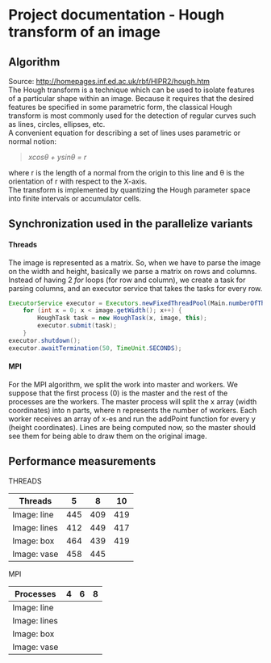 # Project documentation - Hough transform of an image

## Algorithm
Source: http://homepages.inf.ed.ac.uk/rbf/HIPR2/hough.htm <br>
The Hough transform is a technique which can be used to isolate features of a particular shape within an image. Because it requires that the desired features be specified in some parametric form, the classical Hough transform is most commonly used for the detection of regular curves such as lines, circles, ellipses, etc. <br>
A convenient equation for describing a set of lines uses parametric or normal notion:
> *xcos&theta; + ysin&theta; = r*

where r is the length of a normal from the origin to this line and &theta; is the orientation of r with respect to the X-axis.<br>
The transform is implemented by quantizing the Hough parameter space into finite intervals or accumulator cells.

## Synchronization used in the parallelize variants
#### Threads
The image is represented as a matrix. So, when we have to parse the image on the width and height, basically we parse a matrix on rows and columns. Instead of having 2 *for* loops (for row and column), we create a task for parsing columns, and an executor service that takes the tasks for every row.
```java
ExecutorService executor = Executors.newFixedThreadPool(Main.numberOfThreads);
    for (int x = 0; x < image.getWidth(); x++) {
        HoughTask task = new HoughTask(x, image, this);
        executor.submit(task);
    }
executor.shutdown();
executor.awaitTermination(50, TimeUnit.SECONDS); 
```
#### MPI
For the MPI algorithm, we split the work into master and workers. We suppose that the first process (0) is the master and the rest of the processes are the workers. The master process will split the x array (width coordinates) into n parts, where n represents the number of workers. Each worker receives an array of x-es and run the addPoint function for every y (height coordinates). Lines are being computed now, so the master should see them for being able to draw them on the original image.
## Performance measurements
THREADS

| Threads       | 5             | 8             | 10            |
| ------------- | ------------- | ------------- | ------------- | 
| Image: line   | 445              | 409              | 419              |
| Image: lines  | 412              | 449              | 417              |
| Image: box    | 464              | 439              | 419              |
| Image: vase   | 458              | 445              |               |           

MPI

| Processes     | 4             | 6             | 8             |
| ------------- | ------------- | ------------- | ------------- | 
| Image: line   |               |               |               |
| Image: lines  |               |               |               |
| Image: box    |               |               |               |
| Image: vase   |               |               |               |
